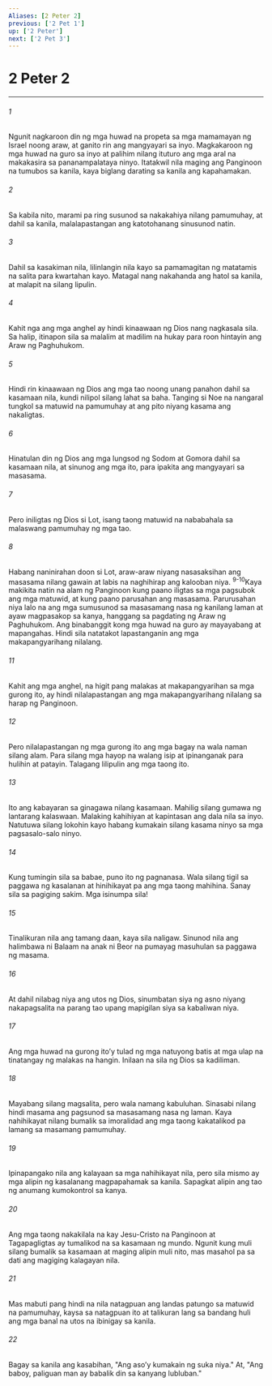 ```yaml
---
Aliases: [2 Peter 2]
previous: ['2 Pet 1']
up: ['2 Peter']
next: ['2 Pet 3']
---
```

# 2 Peter 2

***






















###### 1 










Ngunit nagkaroon din ng mga huwad na propeta sa mga mamamayan ng Israel noong araw, at ganito rin ang mangyayari sa inyo. Magkakaroon ng mga huwad na guro sa inyo at palihim nilang ituturo ang mga aral na makakasira sa pananampalataya ninyo. Itatakwil nila maging ang Panginoon na tumubos sa kanila, kaya biglang darating sa kanila ang kapahamakan. 





















###### 2 










Sa kabila nito, marami pa ring susunod sa nakakahiya nilang pamumuhay, at dahil sa kanila, malalapastangan ang katotohanang sinusunod natin. 





















###### 3 










Dahil sa kasakiman nila, lilinlangin nila kayo sa pamamagitan ng matatamis na salita para kwartahan kayo. Matagal nang nakahanda ang hatol sa kanila, at malapit na silang lipulin. 





















###### 4 










Kahit nga ang mga anghel ay hindi kinaawaan ng Dios nang nagkasala sila. Sa halip, itinapon sila sa malalim at madilim na hukay para roon hintayin ang Araw ng Paghuhukom. 





















###### 5 










Hindi rin kinaawaan ng Dios ang mga tao noong unang panahon dahil sa kasamaan nila, kundi nilipol silang lahat sa baha. Tanging si Noe na nangaral tungkol sa matuwid na pamumuhay at ang pito niyang kasama ang nakaligtas. 





















###### 6 










Hinatulan din ng Dios ang mga lungsod ng Sodom at Gomora dahil sa kasamaan nila, at sinunog ang mga ito, para ipakita ang mangyayari sa masasama. 





















###### 7 










Pero iniligtas ng Dios si Lot, isang taong matuwid na nababahala sa malaswang pamumuhay ng mga tao. 





















###### 8 










Habang naninirahan doon si Lot, araw-araw niyang nasasaksihan ang masasama nilang gawain at labis na naghihirap ang kalooban niya. <sup class="versenum">9-10</sup>Kaya makikita natin na alam ng Panginoon kung paano iligtas sa mga pagsubok ang mga matuwid, at kung paano parusahan ang masasama. Parurusahan niya lalo na ang mga sumusunod sa masasamang nasa ng kanilang laman at ayaw magpasakop sa kanya, hanggang sa pagdating ng Araw ng Paghuhukom. Ang binabanggit kong mga huwad na guro ay mayayabang at mapangahas. Hindi sila natatakot lapastanganin ang mga makapangyarihang nilalang. 





















###### 11 










Kahit ang mga anghel, na higit pang malakas at makapangyarihan sa mga gurong ito, ay hindi nilalapastangan ang mga makapangyarihang nilalang sa harap ng Panginoon. 





















###### 12 










Pero nilalapastangan ng mga gurong ito ang mga bagay na wala naman silang alam. Para silang mga hayop na walang isip at ipinanganak para hulihin at patayin. Talagang lilipulin ang mga taong ito. 





















###### 13 










Ito ang kabayaran sa ginagawa nilang kasamaan. Mahilig silang gumawa ng lantarang kalaswaan. Malaking kahihiyan at kapintasan ang dala nila sa inyo. Natutuwa silang lokohin kayo habang kumakain silang kasama ninyo sa mga pagsasalo-salo ninyo. 





















###### 14 










Kung tumingin sila sa babae, puno ito ng pagnanasa. Wala silang tigil sa paggawa ng kasalanan at hinihikayat pa ang mga taong mahihina. Sanay sila sa pagiging sakim. Mga isinumpa sila! 





















###### 15 










Tinalikuran nila ang tamang daan, kaya sila naligaw. Sinunod nila ang halimbawa ni Balaam na anak ni Beor na pumayag masuhulan sa paggawa ng masama. 





















###### 16 










At dahil nilabag niya ang utos ng Dios, sinumbatan siya ng asno niyang nakapagsalita na parang tao upang mapigilan siya sa kabaliwan niya. 





















###### 17 










Ang mga huwad na gurong itoʼy tulad ng mga natuyong batis at mga ulap na tinatangay ng malakas na hangin. Inilaan na sila ng Dios sa kadiliman. 





















###### 18 










Mayabang silang magsalita, pero wala namang kabuluhan. Sinasabi nilang hindi masama ang pagsunod sa masasamang nasa ng laman. Kaya nahihikayat nilang bumalik sa imoralidad ang mga taong kakatalikod pa lamang sa masamang pamumuhay. 





















###### 19 










Ipinapangako nila ang kalayaan sa mga nahihikayat nila, pero sila mismo ay mga alipin ng kasalanang magpapahamak sa kanila. Sapagkat alipin ang tao ng anumang kumokontrol sa kanya. 





















###### 20 










Ang mga taong nakakilala na kay Jesu-Cristo na Panginoon at Tagapagligtas ay tumalikod na sa kasamaan ng mundo. Ngunit kung muli silang bumalik sa kasamaan at maging alipin muli nito, mas masahol pa sa dati ang magiging kalagayan nila. 





















###### 21 










Mas mabuti pang hindi na nila natagpuan ang landas patungo sa matuwid na pamumuhay, kaysa sa natagpuan ito at talikuran lang sa bandang huli ang mga banal na utos na ibinigay sa kanila. 





















###### 22 










Bagay sa kanila ang kasabihan, "Ang asoʼy kumakain ng suka niya." At, "Ang baboy, paliguan man ay babalik din sa kanyang lubluban."
